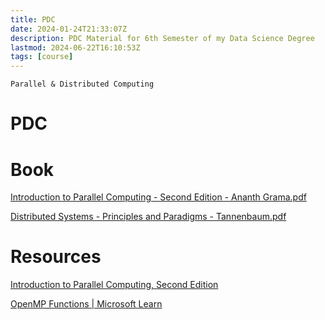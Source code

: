 ```yaml
---
title: PDC
date: 2024-01-24T21:33:07Z
description: PDC Material for 6th Semester of my Data Science Degree
lastmod: 2024-06-22T16:10:53Z
tags: [course]
---
```


`Parallel & Distributed Computing`

# PDC

# Book

[Introduction to Parallel Computing - Second Edition - Ananth Grama.pdf](assets/Introduction%20to%20Parallel%20Computing%20-%20Second%20Edition%20-%20Ananth%20Grama-20240204155023-htbmch1.pdf)

[Distributed Systems - Principles and Paradigms - Tannenbaum.pdf](assets/Distributed%20Systems%20-%20Principles%20and%20Paradigms%20-%20Tannenbaum-20240204155034-8vtofn6.pdf)

# Resources

[Introduction to Parallel Computing, Second Edition](http://users.atw.hu/parallelcomp/index.html "Introduction to Parallel Computing, Second Edition")

[OpenMP Functions | Microsoft Learn](https://learn.microsoft.com/en-us/cpp/parallel/openmp/reference/openmp-functions?view=msvc-170 "OpenMP Functions | Microsoft Learn")
